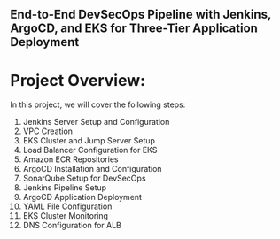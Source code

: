 ## End-to-End DevSecOps Pipeline with Jenkins, ArgoCD, and EKS for Three-Tier Application Deployment

# Project Overview:
In this project, we will cover the following steps:
1. Jenkins Server Setup and Configuration
2. VPC Creation
3. EKS Cluster and Jump Server Setup
4. Load Balancer Configuration for EKS
5. Amazon ECR Repositories
6. ArgoCD Installation and Configuration
7. SonarQube Setup for DevSecOps
8. Jenkins Pipeline Setup
9. ArgoCD Application Deployment
10. YAML File Configuration
11. EKS Cluster Monitoring
12. DNS Configuration for ALB